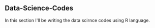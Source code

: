 ## Data-Science-Codes ##   
In this section I'll be writing the data scirnce codes using R language.               
